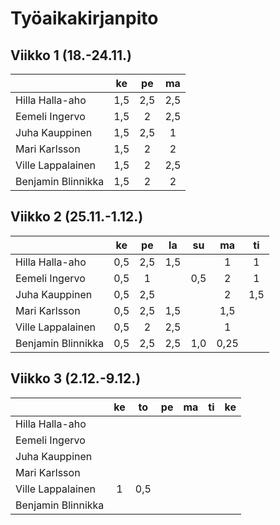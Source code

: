 # Työaikakirjanpito


## Viikko 1 (18.-24.11.)

|                    | ke  | pe  | ma  |                                          
| -------------------|:---:|:---:|:---:| 
| Hilla Halla-aho    | 1,5 | 2,5 | 2,5 |
| Eemeli Ingervo     | 1,5 |  2  | 2,5 |
| Juha Kauppinen     | 1,5 | 2,5 |  1  |
| Mari Karlsson      | 1,5 |  2  |  2  |
| Ville Lappalainen  | 1,5 |  2  | 2,5 |
| Benjamin Blinnikka | 1,5 |  2  |  2  |


## Viikko 2 (25.11.-1.12.)

|                    | ke  | pe  | la  | su  | ma  | ti  |                             
| -------------------|:---:|:---:|:---:|:---:|:---:|:---:|
| Hilla Halla-aho    | 0,5 | 2,5 | 1,5 |     |  1  |  1  |
| Eemeli Ingervo     | 0,5 |  1  |     | 0,5 |  2  |  1  |
| Juha Kauppinen     | 0,5 | 2,5 |     |     |  2  | 1,5 |
| Mari Karlsson      | 0,5 | 2,5 | 1,5 |     | 1,5 |     |
| Ville Lappalainen  | 0,5 | 2   | 2,5 |     | 1   |     |
| Benjamin Blinnikka | 0,5 | 2,5 | 2,5 | 1,0 | 0,25|     |


## Viikko 3 (2.12.-9.12.)

|                    | ke  | to  | pe  | ma  | ti  | ke  |                             
| -------------------|:---:|:---:|:---:|:---:|:---:|:---:|
| Hilla Halla-aho    |     |     |     |     |     |     |
| Eemeli Ingervo     |     |     |     |     |     |     |
| Juha Kauppinen     |     |     |     |     |     |     |
| Mari Karlsson      |     |     |     |     |     |     |
| Ville Lappalainen  | 1   | 0,5 |     |     |     |     |
| Benjamin Blinnikka |     |     |     |     |     |     |
